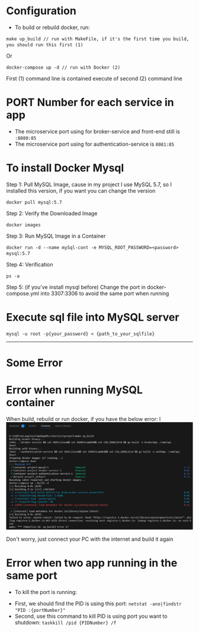 # Configuration
- To build or rebuild docker, run: 
```
make up_build // run with MakeFile, if it's the first time you build, you should run this first (1)
```
Or
```
docker-compose up -d // run with Docker (2)
```

First (1) command line is contained execute of second (2) command line

# PORT Number for each service in app
- The microservice port using for broker-service and front-end still is `:8080:85`
- The microservice port using for authentication-service is `8081:85`

# To install Docker Mysql
Step 1: Pull MySQL Image, cause in my project I use MySQL 5.7, so I installed this version, if you want you can change the version
```
docker pull mysql:5.7
```

Step 2: Verify the Downloaded Image
```
docker images
```

Step 3: Run MySQL Image in a Container
```
docker run -d --name mySql-cont -e MYSQL_ROOT_PASSWORD=<password> mysql:5.7
```

Step 4: Verification
```
ps -a
```

Step 5: (if you've install mysql before)
Change the port in docker-compose.yml into 3307:3306 to avoid the same port when running

# Execute sql file into MySQL server
```
mysql -u root -p{your_password} < {path_to_your_sqlfile}
```

***

# Some Error

# Error when running MySQL container

When build, rebuild or run docker, if you have the below error:
l
![](/project/ErrorWhenRunning.PNG)

Don't worry, just connect your PC with the internet and build it again

# Error when two app running in the same port

- To kill the port is running: 
+ First, we should find the PID is using this port:
`netstat -ano|findstr "PID :{portNumber}"`
+ Second, use this command to kill PID is using port you want to shutdown: 
`taskkill /pid {PIDNumber} /f`

